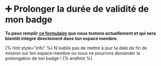 # ➕ Prolonger la durée de validité de mon badge

**Tu peux  remplir**[ **ce formulaire** ](https://www.demarches-simplifiees.fr/commencer/renouvellement-de-badge-segur)**que nous testons actuellement et qui sera bientôt intégré directement dans ton espace membre.**

{% hint style="info" %}
N'oublie pas de mettre à jour ta date de fin de mission sur ton espace membre ou nous ne pourrons demander la prolongation de ton badge !
{% endhint %}


